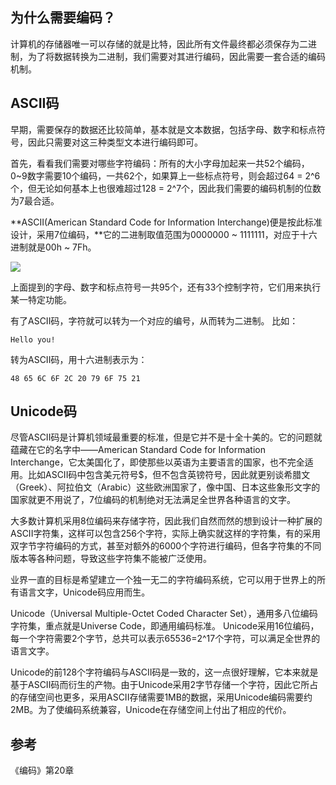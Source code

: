 ## 为什么需要编码？
计算机的存储器唯一可以存储的就是比特，因此所有文件最终都必须保存为二进制，为了将数据转换为二进制，我们需要对其进行编码，因此需要一套合适的编码机制。

## ASCII码
早期，需要保存的数据还比较简单，基本就是文本数据，包括字母、数字和标点符号，因此只需要对这三种类型文本进行编码即可。

首先，看看我们需要对哪些字符编码：所有的大小字母加起来一共52个编码，0~9数字需要10个编码，一共62个，如果算上一些标点符号，则会超过64 = 2^6个，但无论如何基本上也很难超过128 = 2^7个，因此我们需要的编码机制的位数为7最合适。

**ASCII(American Standard Code for Information Interchange)便是按此标准设计，采用7位编码，**它的二进制取值范围为0000000 ~ 1111111，对应于十六进制就是00h ~ 7Fh。

![](https://tva1.sinaimg.cn/large/007S8ZIlgy1gdr75tjlnuj30mh0p3q5g.jpg)

上面提到的字母、数字和标点符号一共95个，还有33个控制字符，它们用来执行某一特定功能。

有了ASCII码，字符就可以转为一个对应的编号，从而转为二进制。
比如：
```
Hello you!
```
转为ASCII码，用十六进制表示为：
```
48 65 6C 6F 2C 20 79 6F 75 21
```

## Unicode码
尽管ASCII码是计算机领域最重要的标准，但是它并不是十全十美的。它的问题就蕴藏在它的名字中——American Standard Code for Information Interchange，它太美国化了，即使那些以英语为主要语言的国家，也不完全适用。比如ASCII码中包含美元符号$，但不包含英镑符号，因此就更别谈希腊文（Greek）、阿拉伯文（Arabic）这些欧洲国家了，像中国、日本这些象形文字的国家就更不用说了，7位编码的机制绝对无法满足全世界各种语言的文字。

大多数计算机采用8位编码来存储字符，因此我们自然而然的想到设计一种扩展的ASCII字符集，这样可以包含256个字符，实际上确实就这样的字符集，有的采用双字节字符编码的方式，甚至对额外的6000个字符进行编码，但各字符集的不同版本等各种问题，导致这些字符集不能被广泛使用。

业界一直的目标是希望建立一个独一无二的字符编码系统，它可以用于世界上的所有语言文字，Unicode码应用而生。

Unicode（Universal Multiple-Octet Coded Character Set），通用多八位编码字符集，重点就是Universe Code，即通用编码标准。
Unicode采用16位编码，每一个字符需要2个字节，总共可以表示65536=2^17个字符，可以满足全世界的语言文字。

Unicode的前128个字符编码与ASCII码是一致的，这一点很好理解，它本来就是基于ASCII码而衍生的产物。由于Unicode采用2字节存储一个字符，因此它所占的存储空间也更多，采用ASCII存储需要1MB的数据，采用Unicode编码需要约2MB。为了使编码系统兼容，Unicode在存储空间上付出了相应的代价。

## 参考
《编码》第20章
